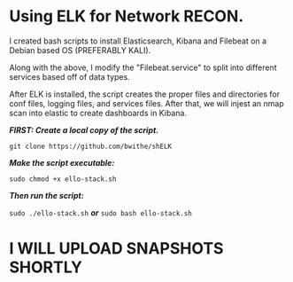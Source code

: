 # Using ELK for Network RECON.
I created bash scripts to install Elasticsearch, Kibana and Filebeat on a Debian based OS (PREFERABLY KALI).

Along with the above, I modify the "Filebeat.service" to split into different services based off of data types.

After ELK is installed, the script creates the proper files and directories for conf files, logging files, and services files.
After that, we will injest an nmap scan into elastic to create dashboards in Kibana.

**_FIRST: Create a local copy of the script._**

```git clone https://github.com/bwithe/shELK```

**_Make the script executable:_**

```sudo chmod +x ello-stack.sh```

**_Then run the script:_**

```sudo ./ello-stack.sh``` **_or_** ```sudo bash ello-stack.sh```

# I WILL UPLOAD SNAPSHOTS SHORTLY #
